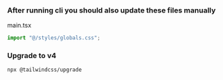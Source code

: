 ### After running cli you should also update these files manually

main.tsx
```js
import "@/styles/globals.css";
```

### Upgrade to v4
```
npx @tailwindcss/upgrade
```
